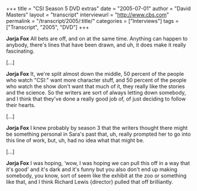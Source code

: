 +++
title = "CSI Season 5 DVD extras"
date = "2005-07-01"
author = "David Masters"
layout = "transcript"
interviewurl = "http://www.cbs.com"
permalink = "/transcript/2005/:title/"
categories = ["Interviews"]
tags = ["Transcript", "2005", "DVD"]
+++

**Jorja Fox** All bets are off, and on at the same time. Anything can happen to anybody, there's lines that have been drawn, and uh, it does make it really fascinating.

[...]

**Jorja Fox** It, we're split almost down the middle, 50 percent of the people who watch "CSI:" want more character stuff, and 50 percent of the people who watch the show don't want that much of it, they really like the stories and the science. So the writers are sort of always letting down somebody, and I think that they've done a really good job of, of just deciding to follow their hearts.

[...]

**Jorja Fox** I knew probably by season 3 that the writers thought there might be something personal in Sara's past that, uh, really prompted her to go into this line of work, but, uh, had no idea what that might be.

[...]

**Jorja Fox** I was hoping, &#8216;wow, I was hoping we can pull this off in a way that it's good' and it's dark and it's funny but you also don't end up making somebody, you know, sort of seem like the exhibit at the zoo or something like that, and I think Richard Lewis {director} pulled that off brilliantly.  
